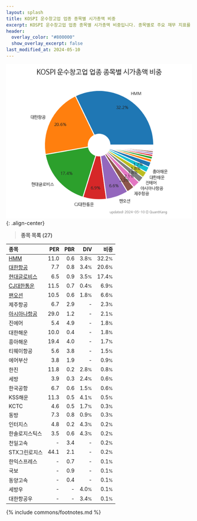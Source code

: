 ```yaml
---
layout: splash
title: KOSPI 운수창고업 업종 종목별 시가총액 비중
excerpt: KOSPI 운수창고업 업종 종목별 시가총액 비중입니다. 종목별로 주요 재무 지표를 함께 표시합니다.
header:
  overlay_color: "#800000"
  show_overlay_excerpt: false
last_modified_at: 2024-05-10
---
```



![KOSPI 운수창고업 업종 종목별 시가총액 비중](/stats/sector/images/kospi_업종_운수창고업_종목.png){: .align-center}


> **종목 목록 (27)**<a id="list"></a>

| **종목** | **PER** | **PBR** | **DIV** | **비중** |
| :------- | ------: | ------: | ------: | -------: |
| [HMM](/011200/) | 11.0 | 0.6 | 3.8<small>%</small> | 32.2<small>%</small> |
| [대한항공](/003490/) | 7.7 | 0.8 | 3.4<small>%</small> | 20.6<small>%</small> |
| [현대글로비스](/086280/) | 6.5 | 0.9 | 3.5<small>%</small> | 17.4<small>%</small> |
| [CJ대한통운](/000120/) | 11.5 | 0.7 | 0.4<small>%</small> | 6.9<small>%</small> |
| [팬오션](/028670/) | 10.5 | 0.6 | 1.8<small>%</small> | 6.6<small>%</small> |
| 제주항공 | 6.7 | 2.9 | - | 2.3<small>%</small> |
| [아시아나항공](/020560/) | 29.0 | 1.2 | - | 2.1<small>%</small> |
| 진에어 | 5.4 | 4.9 | - | 1.8<small>%</small> |
| 대한해운 | 10.0 | 0.4 | - | 1.8<small>%</small> |
| 흥아해운 | 19.4 | 4.0 | - | 1.7<small>%</small> |
| 티웨이항공 | 5.6 | 3.8 | - | 1.5<small>%</small> |
| 에어부산 | 3.8 | 1.9 | - | 0.9<small>%</small> |
| 한진 | 11.8 | 0.2 | 2.8<small>%</small> | 0.8<small>%</small> |
| 세방 | 3.9 | 0.3 | 2.4<small>%</small> | 0.6<small>%</small> |
| 한국공항 | 6.7 | 0.6 | 1.5<small>%</small> | 0.6<small>%</small> |
| KSS해운 | 11.3 | 0.5 | 4.1<small>%</small> | 0.5<small>%</small> |
| KCTC | 4.6 | 0.5 | 1.7<small>%</small> | 0.3<small>%</small> |
| 동방 | 7.3 | 0.8 | 0.9<small>%</small> | 0.3<small>%</small> |
| 인터지스 | 4.8 | 0.2 | 4.3<small>%</small> | 0.2<small>%</small> |
| 한솔로지스틱스 | 3.5 | 0.6 | 4.3<small>%</small> | 0.2<small>%</small> |
| 천일고속 | - | 3.4 | - | 0.2<small>%</small> |
| STX그린로지스 | 44.1 | 2.1 | - | 0.2<small>%</small> |
| 한익스프레스 | - | 0.7 | - | 0.1<small>%</small> |
| 국보 | - | 0.9 | - | 0.1<small>%</small> |
| 동양고속 | - | 0.4 | - | 0.1<small>%</small> |
| 세방우 | - | - | 4.0<small>%</small> | 0.1<small>%</small> |
| 대한항공우 | - | - | 3.4<small>%</small> | 0.1<small>%</small> |

{% include commons/footnotes.md %}